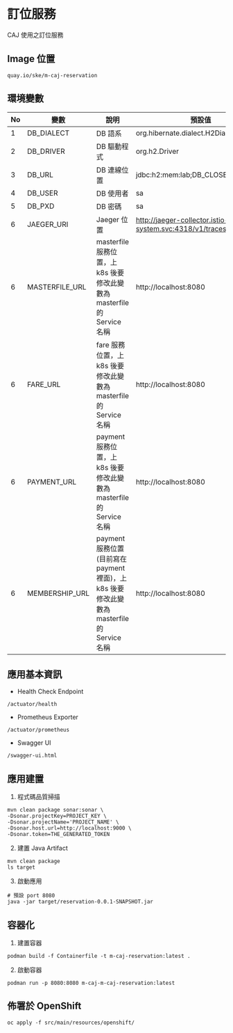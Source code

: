 # 訂位服務
CAJ 使用之訂位服務

## Image 位置
```
quay.io/ske/m-caj-reservation
```

## 環境變數

| No | 變數 | 說明 | 預設值 |
| -------- | -------- | -------- | -------- |
| 1     | DB_DIALECT     | DB 語系     |org.hibernate.dialect.H2Dialect|
| 2     | DB_DRIVER     | DB 驅動程式     |org.h2.Driver|
| 3     | DB_URL     | DB 連線位置     |jdbc:h2:mem:lab;DB_CLOSE_DELAY=-1|
| 4     | DB_USER     | DB 使用者     |sa|
| 5     | DB_PXD     | DB 密碼     |sa|
| 6     | JAEGER_URI     | Jaeger 位置     |http://jaeger-collector.istio-system.svc:4318/v1/traces|
| 6     | MASTERFILE_URL     |  masterfile 服務位置，上 k8s 後要修改此變數為 masterfile 的 Service 名稱     |http://localhost:8080 |
| 6     | FARE_URL     |  fare 服務位置，上 k8s 後要修改此變數為 masterfile 的 Service 名稱     | http://localhost:8080|
| 6     | PAYMENT_URL     |  payment 服務位置，上 k8s 後要修改此變數為 masterfile 的 Service 名稱    | http://localhost:8080|
| 6     | MEMBERSHIP_URL     |  payment 服務位置(目前寫在 payment裡面)，上 k8s 後要修改此變數為 masterfile 的 Service 名稱     | http://localhost:8080|

## 應用基本資訊
* Health Check Endpoint
```
/actuator/health
```
* Prometheus Exporter
```
/actuator/prometheus
```

* Swagger UI
```
/swagger-ui.html
```

## 應用建置
1. 程式碼品質掃描
```bash=
mvn clean package sonar:sonar \
-Dsonar.projectKey=PROJECT_KEY \
-Dsonar.projectName='PROJECT_NAME' \ 
-Dsonar.host.url=http://localhost:9000 \ 
-Dsonar.token=THE_GENERATED_TOKEN
```

2. 建置 Java Artifact
```bash=
mvn clean package
ls target
```

3. 啟動應用
```bash=
# 預設 port 8080
java -jar target/reservation-0.0.1-SNAPSHOT.jar
```


## 容器化
1. 建置容器
```bash=
podman build -f Containerfile -t m-caj-reservation:latest .
```


2. 啟動容器
```bash=
podman run -p 8080:8080 m-caj-m-caj-reservation:latest
```

## 佈署於 OpenShift
```bash=
oc apply -f src/main/resources/openshift/
```